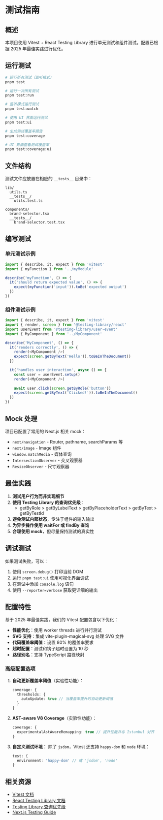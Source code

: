 # 测试指南

## 概述

本项目使用 Vitest + React Testing Library 进行单元测试和组件测试。配置已根据 2025 年最佳实践进行优化。

## 运行测试

```bash
# 运行所有测试（监听模式）
pnpm test

# 运行一次所有测试
pnpm test:run

# 监听模式运行测试
pnpm test:watch

# 使用 UI 界面运行测试
pnpm test:ui

# 生成测试覆盖率报告
pnpm test:coverage

# UI 界面查看测试覆盖率
pnpm test:coverage:ui
```

## 文件结构

测试文件应放置在相应的 `__tests__` 目录中：

```
lib/
  utils.ts
  __tests__/
    utils.test.ts

components/
  brand-selector.tsx
  __tests__/
    brand-selector.test.tsx
```

## 编写测试

### 单元测试示例

```typescript
import { describe, it, expect } from 'vitest'
import { myFunction } from '../myModule'

describe('myFunction', () => {
  it('should return expected value', () => {
    expect(myFunction('input')).toBe('expected output')
  })
})
```

### 组件测试示例

```typescript
import { describe, it, expect } from 'vitest'
import { render, screen } from '@testing-library/react'
import userEvent from '@testing-library/user-event'
import { MyComponent } from '../MyComponent'

describe('MyComponent', () => {
  it('renders correctly', () => {
    render(<MyComponent />)
    expect(screen.getByText('Hello')).toBeInTheDocument()
  })

  it('handles user interaction', async () => {
    const user = userEvent.setup()
    render(<MyComponent />)
    
    await user.click(screen.getByRole('button'))
    expect(screen.getByText('Clicked!')).toBeInTheDocument()
  })
})
```

## Mock 处理

项目已配置了常用的 Next.js 相关 mock：

- `next/navigation` - Router, pathname, searchParams 等
- `next/image` - Image 组件
- `window.matchMedia` - 媒体查询
- `IntersectionObserver` - 交叉观察器
- `ResizeObserver` - 尺寸观察器

## 最佳实践

1. **测试用户行为而非实现细节**
2. **使用 Testing Library 的查询优先级**：
   - getByRole > getByLabelText > getByPlaceholderText > getByText > getByTestId
3. **避免测试内部状态**，专注于组件的输入输出
4. **为异步操作使用 waitFor 或 findBy 查询**
5. **合理使用 mock**，但尽量保持测试的真实性

## 调试测试

如果测试失败，可以：

1. 使用 `screen.debug()` 打印当前 DOM
2. 运行 `pnpm test:ui` 使用可视化界面调试
3. 在测试中添加 `console.log` 语句
4. 使用 `--reporter=verbose` 获取更详细的输出

## 配置特性

基于 2025 年最佳实践，我们的 Vitest 配置包含以下优化：

- **性能优化**：使用 worker threads 进行并行测试
- **SVG 支持**：集成 vite-plugin-magical-svg 处理 SVG 文件
- **代码覆盖率阈值**：设置 80% 的覆盖率要求
- **超时配置**：测试和钩子超时设置为 10 秒
- **路径别名**：支持 TypeScript 路径映射

### 高级配置选项

1. **自动更新覆盖率阈值**（实验性功能）：
   ```typescript
   coverage: {
     thresholds: {
       autoUpdate: true // 当覆盖率提升时自动更新阈值
     }
   }
   ```

2. **AST-aware V8 Coverage**（实验性功能）：
   ```typescript
   coverage: {
     experimentalAstAwareRemapping: true // 提升性能并与 Istanbul 对齐
   }
   ```

3. **自定义测试环境**：
   除了 `jsdom`，Vitest 还支持 `happy-dom` 和 `node` 环境：
   ```typescript
   test: {
     environment: 'happy-dom' // 或 'jsdom', 'node'
   }
   ```

## 相关资源

- [Vitest 文档](https://vitest.dev/)
- [React Testing Library 文档](https://testing-library.com/docs/react-testing-library/intro)
- [Testing Library 查询优先级](https://testing-library.com/docs/queries/about#priority)
- [Next.js Testing Guide](https://nextjs.org/docs/app/guides/testing/vitest)